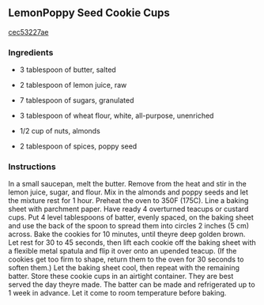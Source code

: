 ## LemonPoppy Seed Cookie Cups

[cec53227ae](http://www.epicurious.com/recipes/food/views/lemon-poppy-seed-cookie-cups-380014)

### Ingredients

 - 3 tablespoon of butter, salted

 - 2 tablespoon of lemon juice, raw

 - 7 tablespoon of sugars, granulated

 - 3 tablespoon of wheat flour, white, all-purpose, unenriched

 - 1/2 cup of nuts, almonds

 - 2 tablespoon of spices, poppy seed

### Instructions

In a small saucepan, melt the butter. Remove from the heat and stir in the lemon juice, sugar, and flour. Mix in the almonds and poppy seeds and let the mixture rest for 1 hour. Preheat the oven to 350F (175C). Line a baking sheet with parchment paper. Have ready 4 overturned teacups or custard cups. Put 4 level tablespoons of batter, evenly spaced, on the baking sheet and use the back of the spoon to spread them into circles 2 inches (5 cm) across. Bake the cookies for 10 minutes, until theyre deep golden brown. Let rest for 30 to 45 seconds, then lift each cookie off the baking sheet with a flexible metal spatula and flip it over onto an upended teacup. (If the cookies get too firm to shape, return them to the oven for 30 seconds to soften them.) Let the baking sheet cool, then repeat with the remaining batter. Store these cookie cups in an airtight container. They are best served the day theyre made. The batter can be made and refrigerated up to 1 week in advance. Let it come to room temperature before baking.